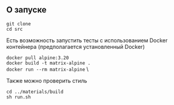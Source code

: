 ## О запуске

```git clone``` \
```cd src```

Есть возможность запустить тесты с использованием Docker контейнера (предполагается установленный Docker)

```docker pull alpine:3.20``` \
```docker build -t matrix-alpine .``` \
```docker run --rm matrix-alpine``` \

Также можно проверить стиль

```cd ../materials/build``` \
```sh run.sh```
